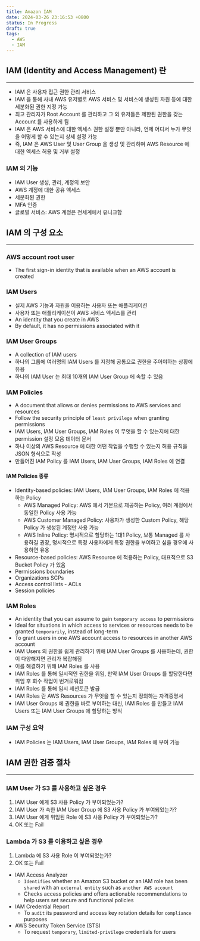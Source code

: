 ```yaml
---
title: Amazon IAM
date: 2024-03-26 23:16:53 +0800
status: In Progress
draft: true
tags:
  - AWS
  - IAM
---
```

## IAM (Identity and Access Management) 란
---
- IAM 은 사용자 접근 권한 관리 서비스
- IAM 을 통해 사내 AWS 유저별로 AWS 서비스 및 서비스에 생성된 자원 등에 대한 세분화된 권한 지정 가능
- 최고 관리자가 Root Account 를 관리하고 그 외 유저들은 제한된 권한을 갖는 Account 를 사용하게 됨
- IAM 은 AWS 서비스에 대한 엑세스 권한 설정 뿐만 아니라, 언제 어디서 누가 무엇을 어떻게 할 수 있는지 상세 설정 가능
- 즉, IAM 은 AWS User 및 User Group 을 생성 및 관리하며 AWS Resource 에 대한 엑세스 허용 및 거부 설정

### IAM 의 기능
- IAM User 생성, 관리, 계정의 보안
- AWS 계정에 대한 공유 엑세스
- 세분화된 권한
- MFA 인증
- 글로벌 서비스: AWS 계정은 전세계에서 유니크함

## IAM 의 구성 요소
---
### AWS account root user
- The first sign-in identity that is available when an AWS account is created

### IAM Users
- 실제 AWS 기능과 자원을 이용하는 사용자 또는 애플리케이션
- 사용자 또는 애플리케이션이 AWS 서비스 엑세스를 관리
- An identity that you create in AWS
- By default, it has no permissions associated with it

### IAM User Groups
- A collection of IAM users
- 하나의 그룹에 여러명의 IAM Users 를 지정해 공통으로 권한을 주어야하는 상황에 유용
- 하나의 IAM User 는 최대 10개의 IAM User Group 에 속할 수 있음

### IAM Policies
- A document that allows or denies permissions to AWS services and resources
- Follow the security principle of `least privilege` when granting permissions
- IAM Users, IAM User Groups, IAM Roles 이 무엇을 할 수 있는지에 대한 permission 설정 모음 데이터 문서
- 하나 이상의 AWS Resource 에 대한 어떤 작업을 수행할 수 있는지 허용 규칙을 JSON 형식으로 작성
- 만들어진 IAM Policy 를 IAM Users, IAM User Groups, IAM Roles 에 연결

#### IAM Policies 종류
- Identity-based policies: IAM Users, IAM User Groups, IAM Roles 에 적용하는 Policy
    - AWS Managed Policy: AWS 에서 기본으로 제공하는 Policy, 여러 계정에서 동일한 Policy 사용 가능
    - AWS Customer Managed Policy: 사용자가 생성한 Custom Policy, 해당 Policy 가 생성된 계정만 사용 가능
    - AWS Inline Policy: 명시적으로 할당하는 1대1 Policy, 보통 Managed 를 사용하길 권장, 명시적으로 특정 사용자에게 특정 권한을 부여하고 싶을 경우에 사용하면 유용
- Resource-based policies: AWS Resource 에 적용하는 Policy, 대표적으로 S3 Bucket Policy 가 있음
- Permissions boundaries
- Organizations SCPs
- Access control lists - ACLs
- Session policies

### IAM Roles
- An identity that you can assume to gain `temporary access` to permissions
- Ideal for situations in which access to services or resources needs to be granted `temporarily`, instead of long-term
- To grant users in one AWS account access to resources in another AWS account
- IAM Users 의 권한을 쉽게 관리하기 위해 IAM User Groups 를 사용하는데, 권한이 다양해지면 관리가 복잡해짐
- 이를 해결하기 위해 IAM Roles 를 사용
- IAM Roles 를 통해 일시적인 권한을 위임, 만약 IAM User Groups 를 할당한다면 위임 후 회수 작업이 번거로워짐
- IAM Roles 를 통해 임시 세션토큰 발급
- IAM Roles 란 AWS Resources 가 무엇을 할 수 있는지 정의하는 자격증명서
- IAM User Groups 에 권한을 바로 부여하는 대신, IAM Roles 를 만들고 IAM Users 또는 IAM User Groups 에 할당하는 방식

### IAM 구성 요약
- IAM Policies 는 IAM Users, IAM User Groups, IAM Roles 에 부여 가능

## IAM 권한 검증 절차
---
### IAM User 가 S3 를 사용하고 싶은 경우
1. IAM User 에게 S3 사용 Policy 가 부여되었는가?
2. IAM User 가 속한 IAM User Group 에 S3 사용 Policy 가 부여되었는가?
3. IAM User 에게 위임된 Role 에 S3 사용 Policy 가 부여되었는가?
4. OK 또는 Fail

### Lambda 가 S3 를 이용하고 싶은 경우
1. Lambda 에 S3 사용 Role 이 부여되었는가?
2. OK 또는 Fail

- IAM Access Analyzer
    - `Identifies` whether an Amazon S3 bucket or an IAM role has been `shared` with an `external entity` such as `another AWS account`
    - Checks access policies and offers actionable recommendations to help users set secure and functional policies
- IAM Credential Report
    - To `audit` its password and access key rotation details for `compliance` purposes
- AWS Security Token Service (STS)
    - To request `temporary`, `limited-privilege` credentials for users

